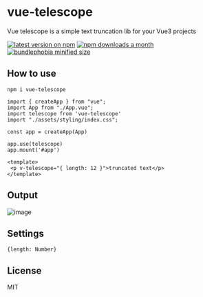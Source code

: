 # vue-telescope

Vue telescope is a simple text truncation lib for your Vue3 projects

[![latest version on npm](https://img.shields.io/npm/v/vue-telescope)](https://www.npmjs.com/package/vue-telescope) [![npm downloads a month](https://img.shields.io/npm/dm/vue-telescope)](https://www.npmjs.com/package/vue-telescope) [![bundlephobia minified size](https://badgen.net/bundlephobia/min/vue-telescope)](https://bundlephobia.com/result?p=vue-telescope@0.0.3)


## How to use

```
npm i vue-telescope
```

```js/ts
import { createApp } from "vue";
import App from "./App.vue";
import telescope from 'vue-telescope'
import "./assets/styling/index.css";

const app = createApp(App)

app.use(telescope)
app.mount('#app')
```

```vue
<template>
 <p v-telescope="{ length: 12 }">truncated text</p>
</template>
```

## Output

![image](https://drive.google.com/uc?export=view&id=14zhnJP0FXxUkJLIzaSdd6_brAP08_Eug)

## Settings

```
{length: Number}
```

## License

MIT
